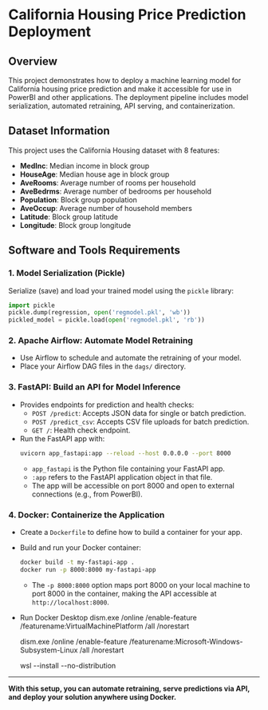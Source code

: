 # California Housing Price Prediction Deployment

## Overview
This project demonstrates how to deploy a machine learning model for California housing price prediction and make it accessible for use in PowerBI and other applications. The deployment pipeline includes model serialization, automated retraining, API serving, and containerization.

## Dataset Information
This project uses the California Housing dataset with 8 features:
- **MedInc**: Median income in block group
- **HouseAge**: Median house age in block group  
- **AveRooms**: Average number of rooms per household
- **AveBedrms**: Average number of bedrooms per household
- **Population**: Block group population
- **AveOccup**: Average number of household members
- **Latitude**: Block group latitude
- **Longitude**: Block group longitude

## Software and Tools Requirements

### 1. Model Serialization (Pickle)
Serialize (save) and load your trained model using the `pickle` library:
```python
import pickle
pickle.dump(regression, open('regmodel.pkl', 'wb'))
pickled_model = pickle.load(open('regmodel.pkl', 'rb'))
```

### 2. Apache Airflow: Automate Model Retraining
- Use Airflow to schedule and automate the retraining of your model.
- Place your Airflow DAG files in the `dags/` directory.

### 3. FastAPI: Build an API for Model Inference
- Provides endpoints for prediction and health checks:
    - `POST /predict`: Accepts JSON data for single or batch prediction.
    - `POST /predict_csv`: Accepts CSV file uploads for batch prediction.
    - `GET /`: Health check endpoint.
- Run the FastAPI app with:
    ```sh
    uvicorn app_fastapi:app --reload --host 0.0.0.0 --port 8000
    ```
    - `app_fastapi` is the Python file containing your FastAPI app.
    - `:app` refers to the FastAPI application object in that file.
    - The app will be accessible on port 8000 and open to external connections (e.g., from PowerBI).

### 4. Docker: Containerize the Application
- Create a `Dockerfile` to define how to build a container for your app.
- Build and run your Docker container:
    ```sh
    docker build -t my-fastapi-app .
    docker run -p 8000:8000 my-fastapi-app
    ```
    - The `-p 8000:8000` option maps port 8000 on your local machine to port 8000 in the container, making the API accessible at `http://localhost:8000`.
- Run Docker Desktop
    dism.exe /online /enable-feature /featurename:VirtualMachinePlatform /all /norestart

    dism.exe /online /enable-feature /featurename:Microsoft-Windows-Subsystem-Linux /all /norestart

    wsl --install --no-distribution

---

**With this setup, you can automate retraining, serve predictions via API, and deploy your solution anywhere using Docker.**

